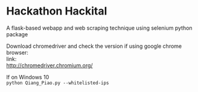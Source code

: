 # Hackathon Hackital

A flask-based webapp and web scraping technique using selenium python package  

Download chromedriver and check the version if using google chrome browser:  
link:   
http://chromedriver.chromium.org/

If on Windows 10  
```python Qiang_Piao.py --whitelisted-ips```
